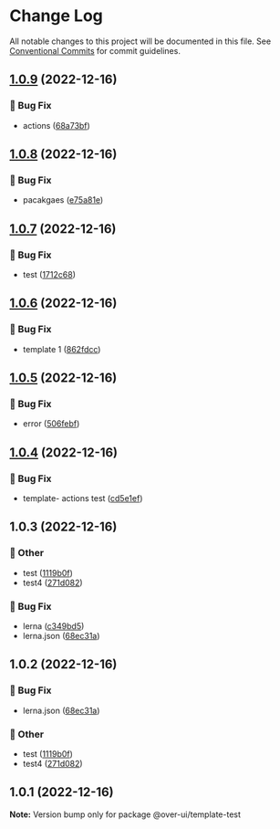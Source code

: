 # Change Log

All notable changes to this project will be documented in this file.
See [Conventional Commits](https://conventionalcommits.org) for commit guidelines.

## [1.0.9](https://github.com/over-ui/unstyled/compare/@over-ui/template-test@1.0.8...@over-ui/template-test@1.0.9) (2022-12-16)

### :bug: Bug Fix

- actions ([68a73bf](https://github.com/over-ui/unstyled/commit/68a73bf157ee8c50664203afc7235e094d8a5857))

## [1.0.8](https://github.com/over-ui/unstyled/compare/@over-ui/template-test@1.0.7...@over-ui/template-test@1.0.8) (2022-12-16)

### :bug: Bug Fix

- pacakgaes ([e75a81e](https://github.com/over-ui/unstyled/commit/e75a81e8fd817ff26d4fb291a45ea3b9db955620))

## [1.0.7](https://github.com/over-ui/unstyled/compare/@over-ui/template-test@1.0.6...@over-ui/template-test@1.0.7) (2022-12-16)

### :bug: Bug Fix

- test ([1712c68](https://github.com/over-ui/unstyled/commit/1712c6858ee8b3d3811e241f6fad74f55b77300a))

## [1.0.6](https://github.com/over-ui/unstyled/compare/@over-ui/template-test@1.0.5...@over-ui/template-test@1.0.6) (2022-12-16)

### :bug: Bug Fix

- template 1 ([862fdcc](https://github.com/over-ui/unstyled/commit/862fdcc50ceb5ceab984861ab7410b5b5b81d0d3))

## [1.0.5](https://github.com/over-ui/unstyled/compare/@over-ui/template-test@1.0.4...@over-ui/template-test@1.0.5) (2022-12-16)

### :bug: Bug Fix

- error ([506febf](https://github.com/over-ui/unstyled/commit/506febfb73efa84b660681efb15bf7fbb0fa825b))

## [1.0.4](https://github.com/over-ui/unstyled/compare/@over-ui/template-test@1.0.3...@over-ui/template-test@1.0.4) (2022-12-16)

### :bug: Bug Fix

- template- actions test ([cd5e1ef](https://github.com/over-ui/unstyled/commit/cd5e1ef5a9ef8a3cfe259cb7a52c8f0f0d0ae37d))

## 1.0.3 (2022-12-16)

### :mega: Other

- test ([1119b0f](https://github.com/over-ui/unstyled/commit/1119b0f34c9932034a4896576f258cb443e8f4db))
- test4 ([271d082](https://github.com/over-ui/unstyled/commit/271d0824244a78419f5c12702f0dd48781181ff3))

### :bug: Bug Fix

- lerna ([c349bd5](https://github.com/over-ui/unstyled/commit/c349bd5f71a1cca69bd377578cb060111404084e))
- lerna.json ([68ec31a](https://github.com/over-ui/unstyled/commit/68ec31a47984c21f55a2f91e4a2faf0eb55b2463))

## 1.0.2 (2022-12-16)

### :bug: Bug Fix

- lerna.json ([68ec31a](https://github.com/over-ui/unstyled/commit/68ec31a47984c21f55a2f91e4a2faf0eb55b2463))

### :mega: Other

- test ([1119b0f](https://github.com/over-ui/unstyled/commit/1119b0f34c9932034a4896576f258cb443e8f4db))
- test4 ([271d082](https://github.com/over-ui/unstyled/commit/271d0824244a78419f5c12702f0dd48781181ff3))

## 1.0.1 (2022-12-16)

**Note:** Version bump only for package @over-ui/template-test
